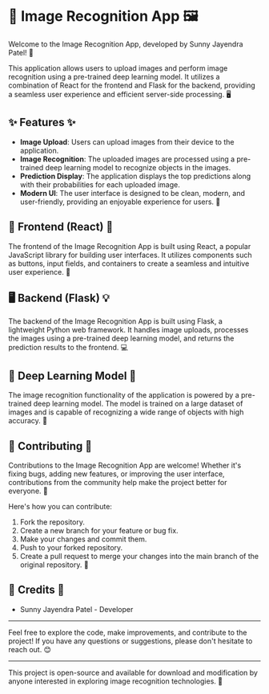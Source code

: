 # 🌟 Image Recognition App 🖼️

Welcome to the Image Recognition App, developed by Sunny Jayendra Patel! 🚀

This application allows users to upload images and perform image recognition using a pre-trained deep learning model. It utilizes a combination of React for the frontend and Flask for the backend, providing a seamless user experience and efficient server-side processing. 🖥️

## ✨ Features ✨

- **Image Upload**: Users can upload images from their device to the application.
- **Image Recognition**: The uploaded images are processed using a pre-trained deep learning model to recognize objects in the images.
- **Prediction Display**: The application displays the top predictions along with their probabilities for each uploaded image.
- **Modern UI**: The user interface is designed to be clean, modern, and user-friendly, providing an enjoyable experience for users. 🎨

## 📱 Frontend (React) 🌈

The frontend of the Image Recognition App is built using React, a popular JavaScript library for building user interfaces. It utilizes components such as buttons, input fields, and containers to create a seamless and intuitive user experience. 🚀

## 🖥️ Backend (Flask) 💡

The backend of the Image Recognition App is built using Flask, a lightweight Python web framework. It handles image uploads, processes the images using a pre-trained deep learning model, and returns the prediction results to the frontend. 💻

## 🧠 Deep Learning Model 🤖

The image recognition functionality of the application is powered by a pre-trained deep learning model. The model is trained on a large dataset of images and is capable of recognizing a wide range of objects with high accuracy. 🌟

## 🚀 Contributing 🌟

Contributions to the Image Recognition App are welcome! Whether it's fixing bugs, adding new features, or improving the user interface, contributions from the community help make the project better for everyone. 🎉

Here's how you can contribute:

1. Fork the repository.
2. Create a new branch for your feature or bug fix.
3. Make your changes and commit them.
4. Push to your forked repository.
5. Create a pull request to merge your changes into the main branch of the original repository. 🌟

## 🙌 Credits 🙌

- Sunny Jayendra Patel - Developer

---

Feel free to explore the code, make improvements, and contribute to the project! If you have any questions or suggestions, please don't hesitate to reach out. 😊

---

This project is open-source and available for download and modification by anyone interested in exploring image recognition technologies. 🌟
